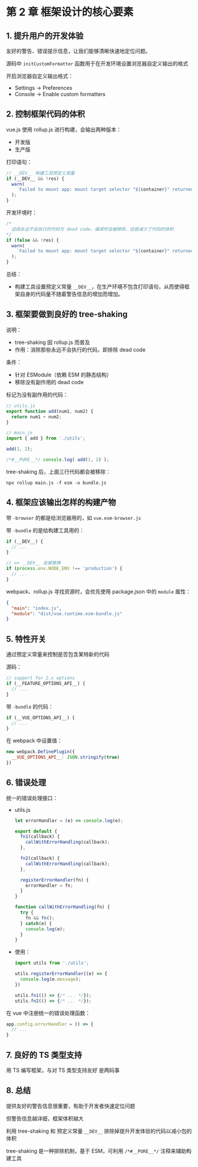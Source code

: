 # 第 2 章 框架设计的核心要素

## 1. 提升用户的开发体验

友好的警告、错误提示信息，让我们能够清晰快速地定位问题。

源码中 `initCustomFormatter` 函数用于在开发环境设置浏览器自定义输出的格式

开启浏览器自定义输出格式：

* Settings -> Preferences 
* Console -> Enable custom formatters

## 2. 控制框架代码的体积

vue.js 使用 rollup.js 进行构建，会输出两种版本：

* 开发版
* 生产版

打印语句：

```js
// __DEV__ 构建工具预定义常量
if (__DEV__ && !res) {
  warn(
    `Failed to mount app: mount target selector "${container}" returned null`
  );
}
```

开发环境时：

```js
/*
  这段永远不会执行的代码为 dead code，编译时会被移除，这就减少了代码的体积
*/
if (false && !res) {
  warn(
    `Failed to mount app: mount target selector "${container}" returned null`
  );
}
```

总结：

* 构建工具设置预定义常量 `__DEV__`，在生产环境不包含打印语句，从而使得框架自身的代码量不随着警告信息的增加而增加。

## 3. 框架要做到良好的 tree-shaking

说明：

* tree-shaking 因 rollup.js 而普及
* 作用：消除那些永远不会执行的代码，即排除 dead code

条件：

* 针对 ESModule（依赖 ESM 的静态结构）
* 移除没有副作用的 dead code 

标记为没有副作用的代码：

```js
// utils.js
export function add(num1, num2) {
  return num1 + num2;
}

// main.js
import { add } from './utils';

add(1, 2);

/*#__PURE__*/ console.log( add(1, 2) );
```

tree-shaking 后，上面三行代码都会被移除：

```shell
npx rollup main.js -f esm -o bundle.js
```

## 4. 框架应该输出怎样的构建产物

带 `-browser` 的都是给浏览器用的，如 `vue.esm-browser.js`

带 `-bundle` 的是给构建工具用的：

```js
if (__DEV__) {
  // ...
}

// => __DEV__ 会被替换
if (process.env.NODE_ENV !== 'production') {
  // ...
}
```

webpack、rollup.js 寻找资源时，会优先使用 package.json 中的 `module` 属性：

```json
{
  "main": "index.js",
  "module": "dist/vue.runtime.esm-bundle.js"
}
```

## 5. 特性开关

通过预定义常量来控制是否包含某特新的代码

源码：

```js
// support for 2.x options
if (__FEATURE_OPTIONS_API__) {
  // ...
}
```

带 `-bundle` 的代码：

```js
if (__VUE_OPTIONS_API__) {
  // ...
}
```

在 webpack 中设置值：

```js
new webpack.DefinePlugin({
  __VUE_OPTIONS_API__: JSON.stringify(true)
})
```

## 6. 错误处理

统一的错误处理接口：

* utils.js

    ```js
    let errorHandler = (e) => console.log(e);

    export default {
      fn1(callback) {
        callWithErrorHandling(callback);
      },

      fn2(callback) {
        callWithErrorHandling(callback);
      },

      registerErrorHandler(fn) {
        errorHandler = fn;
      }
    }

    function callWithErrorHandling(fn) {
      try {
        fn && fn();
      } catch(e) {
        console.log(e);
      }
    }
    ```

* 使用：

    ```js
    import utils from './utils';

    utils.registerErrorHandler((e) => {
      console.log(e.message);
    })

    utils.fn1(() => {/* ... */});
    utils.fn2(() => {/* ... */});
    ```

在 vue 中注册统一的错误处理函数：

```js
app.config.errorHandler = () => {
  // ...
}
```

## 7. 良好的 TS 类型支持

用 TS 编写框架，与对 TS 类型支持友好 是两码事

## 8. 总结

提供友好的警告信息很重要，有助于开发者快速定位问题

但警告信息越详细，框架体积越大

利用 tree-shaking 和 预定义常量 `__DEV__` 排除掉提升开发体验的代码以减小包的体积

tree-shaking 是一种排除机制，基于 ESM，可利用 `/*#__PURE__*/` 注释来辅助构建工具